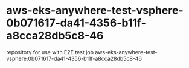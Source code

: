 # aws-eks-anywhere-test-vsphere-0b071617-da41-4356-b11f-a8cca28db5c8-46
repository for use with E2E test job aws-eks-anywhere-test-vsphere:0b071617-da41-4356-b11f-a8cca28db5c8-46
